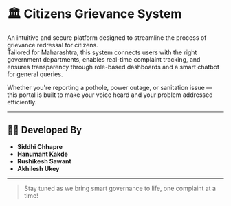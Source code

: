 # 🏛 Citizens Grievance System

An intuitive and secure platform designed to streamline the process of grievance redressal for citizens.  
Tailored for Maharashtra, this system connects users with the right government departments, enables real-time complaint tracking, and ensures transparency through role-based dashboards and a smart chatbot for general queries.

Whether you're reporting a pothole, power outage, or sanitation issue — this portal is built to make your voice heard and your problem addressed efficiently.

---

## 👩‍💻 Developed By

- **Siddhi Chhapre**  
- **Hanumant Kakde**  
- **Rushikesh Sawant**  
- **Akhilesh Ukey**

---

> Stay tuned as we bring smart governance to life, one complaint at a time!
